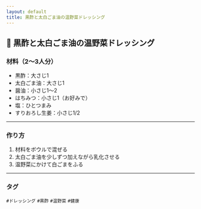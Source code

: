 ```yaml
---
layout: default
title: 黒酢と太白ごま油の温野菜ドレッシング
---
```


## 🥗 黒酢と太白ごま油の温野菜ドレッシング

### 材料（2〜3人分）
- 黒酢：大さじ1
- 太白ごま油：大さじ1
- 醤油：小さじ1〜2
- はちみつ：小さじ1（お好みで）
- 塩：ひとつまみ
- すりおろし生姜：小さじ1/2

---

### 作り方
1. 材料をボウルで混ぜる
2. 太白ごま油を少しずつ加えながら乳化させる
3. 温野菜にかけて白ごまをふる

---

### タグ
`#ドレッシング` `#黒酢` `#温野菜` `#健康`
